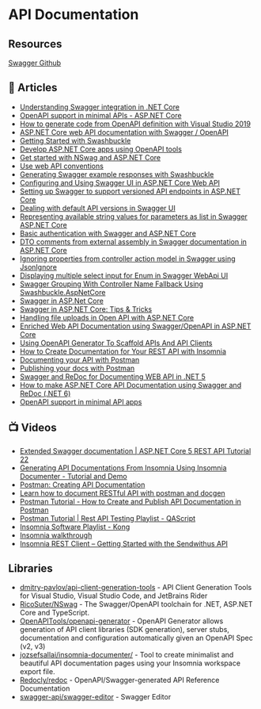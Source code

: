 # API Documentation

## Resources
[Swagger Github](https://github.com/domaindrivendev/Swashbuckle.AspNetCore/blob/master/README.md)

## 📕 Articles

- [Understanding Swagger integration in .NET Core](https://www.code4it.dev/blog/swagger-integration)
- [OpenAPI support in minimal APIs - ASP.NET Core](https://learn.microsoft.com/en-us/aspnet/core/fundamentals/minimal-apis/openapi)
- [How to generate code from OpenAPI definition with Visual Studio 2019](https://www.code4it.dev/blog/openapi-code-generation-vs2019)
- [ASP.NET Core web API documentation with Swagger / OpenAPI](https://docs.microsoft.com/en-us/aspnet/core/tutorials/web-api-help-pages-using-swagger)
- [Getting Started with Swashbuckle](https://docs.microsoft.com/en-us/aspnet/core/tutorials/getting-started-with-swashbuckle)
- [Develop ASP.NET Core apps using OpenAPI tools](https://docs.microsoft.com/en-us/aspnet/core/web-api/microsoft.dotnet-openapi)
- [Get started with NSwag and ASP.NET Core](https://docs.microsoft.com/en-us/aspnet/core/tutorials/getting-started-with-nswag)
- [Use web API conventions](https://docs.microsoft.com/en-us/aspnet/core/web-api/advanced/conventions)
- [Generating Swagger example responses with Swashbuckle](https://mattfrear.com/2015/04/21/generating-swagger-example-responses-with-swashbuckle/)
- [Configuring and Using Swagger UI in ASP.NET Core Web API](https://code-maze.com/swagger-ui-asp-net-core-web-api/)
- [Setting up Swagger to support versioned API endpoints in ASP.NET Core](https://dejanstojanovic.net/aspnet/2018/november/setting-up-swagger-to-support-versioned-api-endpoints-in-aspnet-core/)
- [Dealing with default API versions in Swagger UI](https://dejanstojanovic.net/aspnet/2020/june/dealing-with-default-api-versions-in-swagger-ui/)
- [Representing available string values for parameters as list in Swagger ASP.NET Core](https://dejanstojanovic.net/aspnet/2020/december/representing-available-string-values-for-parameters-as-list-in-swagger-aspnet-core/)
- [Basic authentication with Swagger and ASP.NET Core](https://dejanstojanovic.net/aspnet/2020/july/basic-authentication-with-swagger-and-aspnet-core/)
- [DTO comments from external assembly in Swagger documentation in ASP.NET Core](https://dejanstojanovic.net/aspnet/2019/march/dto-comments-from-external-assembly-in-swagger-documentation-in-aspnet-core/)
- [Ignoring properties from controller action model in Swagger using JsonIgnore](https://dejanstojanovic.net/aspnet/2019/october/ignoring-properties-from-controller-action-model-in-swagger-using-jsonignore/)
- [Displaying multiple select input for Enum in Swagger WebApi UI](https://dejanstojanovic.net/aspnet/2018/march/displaying-multiple-select-input-for-enum-in-swagger-webapi-ui/)
- [Swagger Grouping With Controller Name Fallback Using Swashbuckle.AspNetCore](https://rimdev.io/swagger-grouping-with-controller-name-fallback-using-swashbuckle-aspnetcore/)
- [Swagger in ASP.Net Core](https://dotnetcorecentral.com/blog/swagger-in-asp-net-core/)
- [Swagger in ASP.NET Core: Tips & Tricks](https://blog.georgekosmidis.net/2020/07/11/swagger-in-asp-net-core-tips-and-tricks/)
- [Handling file uploads in Open API with ASP.NET Core](https://dotnetthoughts.net/handling-file-uploads-in-openapi-with-aspnet-core/)
- [Enriched Web API Documentation using Swagger/OpenAPI in ASP.NET Core](https://www.dotnetnakama.com/blog/enriched-web-api-documentation-using-swagger-openapi-in-asp-dotnet-core/)
- [Using OpenAPI Generator To Scaffold APIs And API Clients](https://dotnetcoretutorials.com/2022/02/06/using-openapi-generator-to-scaffold-apis-and-api-clients/)
- [How to Create Documentation for Your REST API with Insomnia](https://www.digitalocean.com/community/tutorials/how-to-create-documentation-for-your-rest-api-with-insomnia)
- [Documenting your API with Postman](https://learning.postman.com/docs/publishing-your-api/documenting-your-api/)
- [Publishing your docs with Postman](https://learning.postman.com/docs/publishing-your-api/publishing-your-docs/)
- [Swagger and ReDoc for Documenting WEB API in .NET 5](https://dev.to/caiocesar/swagger-and-redoc-for-documenting-web-api-in-net-5-2ba0)
- [How to make ASP.NET Core API Documentation using Swagger and ReDoc (.NET 6)](https://christian-schou.dk/how-to-make-api-documentation-using-swagger/)
- [OpenAPI support in minimal API apps](https://learn.microsoft.com/en-us/aspnet/core/fundamentals/minimal-apis/openapi)
## 📺 Videos
- [Extended Swagger documentation | ASP.NET Core 5 REST API Tutorial 22](https://www.youtube.com/watch?v=BGASedyh16I)
- [Generating API Documentations From Insomnia Using Insomnia Documenter - Tutorial and Demo](https://www.youtube.com/watch?v=pq2u3FqVVy8)
- [Postman: Creating API Documentation](https://www.youtube.com/watch?v=rKyUA_nsCXA)
- [Learn how to document RESTful API with postman and docgen](https://www.youtube.com/watch?v=ssAqMTA1ytU)
- [Postman Tutorial - How to Create and Publish API Documentation in Postman](https://www.youtube.com/watch?v=Up-rGu0sSuY)
- [Postman Tutorial | Rest API Testing Playlist - QAScript](https://www.youtube.com/playlist?list=PLox9xfUeaKQ77PsKGGzIBVV5avdrAYFX_)
- [Insomnia Software Playlist - Kong](https://www.youtube.com/playlist?list=PLg_AhYkg50vjKpcFY6S8d7u-FpKk9EBYA)
- [Insomnia walkthrough](https://www.youtube.com/watch?v=H_k8Z8Zq99s)
- [Insomnia REST Client – Getting Started with the Sendwithus API](https://www.youtube.com/watch?v=lPFOEufD6mQ)
## Libraries
- [dmitry-pavlov/api-client-generation-tools](https://github.com/dmitry-pavlov/api-client-generation-tools) - API Client Generation Tools for Visual Studio, Visual Studio Code, and JetBrains Rider
- [RicoSuter/NSwag](https://github.com/RicoSuter/NSwag) - The Swagger/OpenAPI toolchain for .NET, ASP.NET Core and TypeScript.
- [OpenAPITools/openapi-generator](https://github.com/OpenAPITools/openapi-generator) - OpenAPI Generator allows generation of API client libraries (SDK generation), server stubs, documentation and configuration automatically given an OpenAPI Spec (v2, v3)
- [jozsefsallai/insomnia-documenter/](https://github.com/jozsefsallai/insomnia-documenter/) - Tool to create minimalist and beautiful API documentation pages using your Insomnia workspace export file.
- [Redocly/redoc](https://github.com/Redocly/redoc) - OpenAPI/Swagger-generated API Reference Documentation
- [swagger-api/swagger-editor](https://github.com/swagger-api/swagger-editor) - Swagger Editor